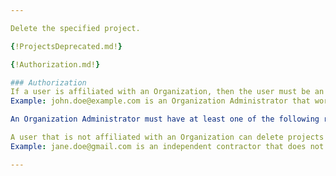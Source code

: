 ```yaml
---

Delete the specified project.

{!ProjectsDeprecated.md!}

{!Authorization.md!}

### Authorization
If a user is affiliated with an Organization, then the user must be an Organization Administrator in order to delete a project that is owned by the Organization.  
Example: john.doe@example.com is an Organization Administrator that works for Example Industries that has an account with Bentley. John will be able to delete any project that belongs to Example Industries. 

An Organization Administrator must have at least one of the following roles assigned in User Management: Account Administrator, Co-Administrator, or CONNECT Services Administrator. For more information about User Management please visit our Bentley Communities [Licensing, Cloud, and Web Services](https://communities.bentley.com/communities/other_communities/licensing_cloud_and_web_services/w/wiki/50711/user-management-2-0) wiki page.

A user that is not affiliated with an Organization can delete projects that are owned by the user account.  
Example: jane.doe@gmail.com is an independent contractor that does not have an account with Bentley. Jane will be able to delete any project that belongs to Jane. Jane owns any project that she created.

---
```

